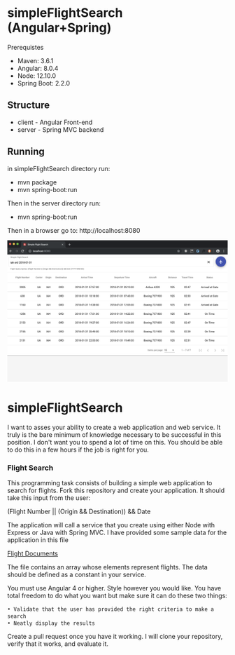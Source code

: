 # simpleFlightSearch (Angular+Spring)

Prerequistes 

* Maven: 3.6.1
* Angular: 8.0.4
* Node: 12.10.0
* Spring Boot: 2.2.0

## Structure
* client - Angular Front-end
* server - Spring MVC backend

## Running 

in simpleFlightSearch directory run: 
* mvn package
* mvn spring-boot:run

Then in the server directory run:
* mvn spring-boot:run

Then in a browser go to: http://localhost:8080

![image](preview.png)

# simpleFlightSearch
I want to asses your ability to create a web application and web service. It truly is the bare minimum of knowledge necessary to be successful in this position. I don't want you to spend a lot of time on this. You should be able to do this in a few hours if the job is right for you.

### Flight Search

This programming task consists of building a simple web application to search for flights. Fork this repository and create your application. It should take this input from the user:

(Flight Number ||  (Origin && Destination)) && Date

The application will call a service that you create using either Node with Express or Java with Spring MVC. I have provided some sample data for the application in this file 


[Flight Documents](./flight-docs/flight-sample.json)



The file contains an array whose elements represent flights. The data should be defined as a constant in your service. 


You must use Angular 4 or higher. Style however you would like. You have total freedom to do what you want but make sure it can do these two things:

	• Validate that the user has provided the right criteria to make a search 
	• Neatly display the results

Create a pull request once you have it working. I will clone your repository, verify that it works, and evaluate it.



